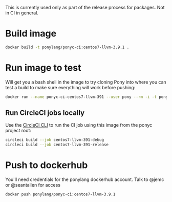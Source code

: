 This is currently used only as part of the release process for packages. Not in CI in general.

# Build image

```bash
docker build -t ponylang/ponyc-ci:centos7-llvm-3.9.1 .
```

# Run image to test

Will get you a bash shell in the image to try cloning Pony into where you can test a build to make sure everything will work before pushing:

```bash
docker run --name ponyc-ci-centos7-llvm-391 --user pony --rm -i -t ponylang/ponyc-ci:centos7-llvm-3.9.1 bash
```

## Run CircleCI jobs locally

Use the [CircleCI CLI](https://circleci.com/docs/2.0/local-cli/) to run the CI job using this image
from the ponyc project root:

```bash
circleci build --job centos7-llvm-391-debug
circleci build --job centos7-llvm-391-release
```

# Push to dockerhub

You'll need credentials for the ponylang dockerhub account. Talk to @jemc or @seantallen for access

```bash
docker push ponylang/ponyc-ci:centos7-llvm-3.9.1
```
